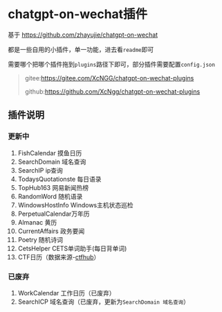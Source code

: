 # chatgpt-on-wechat插件

基于 https://github.com/zhayujie/chatgpt-on-wechat

都是一些自用的小插件，单一功能，进去看`readme`即可

需要哪个把哪个插件拖到`plugins`路径下即可，部分插件需要配置`config.json`

>  gitee:https://gitee.com/XcNGG/chatgpt-on-wechat-plugins
>
>  github:https://github.com/XcNgg/chatgpt-on-wechat-plugins

## 插件说明

### 更新中

1. FishCalendar 摸鱼日历
2. SearchDomain 域名查询
3. SearchIP ip查询
4. TodaysQuotationste 每日语录
5. TopHub163 网易新闻热榜
6. RandomWord 随机语录
7. WindowsHostInfo Windows主机状态巡检
8. PerpetualCalendar万年历
9. Almanac 黄历
10. CurrentAffairs 政务要闻
11. Poetry 随机诗词
12. CetsHelper CETS单词助手(每日背单词)
13. CTF日历（数据来源-[ctfhub](https://api.ctfhub.com/User_API/Event/getAllICS)）

### 已废弃

1. WorkCalendar 工作日历（已废弃）
2. SearchICP 域名查询（已废弃，更新为`SearchDomain 域名查询`）
